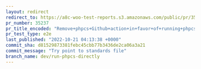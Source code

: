 ```yaml
---
layout: redirect
redirect_to: https://a8c-woo-test-reports.s3.amazonaws.com/public/pr/35237/e2e/index.html
pr_number: 35237
pr_title_encoded: "Remove+phpcs+Github+action+in+favor+of+running+phpcs+directly"
pr_test_type: e2e
last_published: "2022-10-21 04:13:38 +0000"
commit_sha: d81529873381febc45cbb77b3436de2ca06a3a21
commit_message: "Try point to standards file"
branch_name: dev/run-phpcs-directly
---
```

